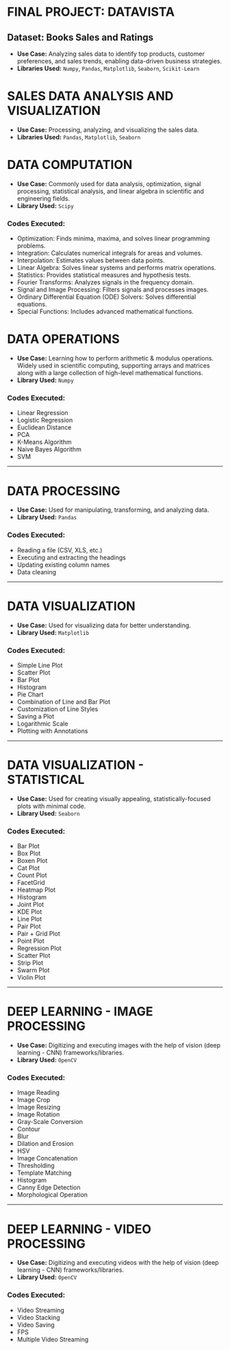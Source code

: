 # **FINAL PROJECT: DATAVISTA**

## Dataset: **Books Sales and Ratings**
- **Use Case:** Analyzing sales data to identify top products, customer preferences, and sales trends, enabling data-driven business strategies.
- **Libraries Used:** `Numpy`, `Pandas`, `Matplotlib`, `Seaborn`, `Scikit-Learn`



# **SALES DATA ANALYSIS AND VISUALIZATION**
- **Use Case:** Processing, analyzing, and visualizing the sales data.
- **Libraries Used:** `Pandas`, `Matplotlib`, `Seaborn`



# **DATA COMPUTATION**
- **Use Case:** Commonly used for data analysis, optimization, signal processing, statistical analysis, and linear algebra in scientific and engineering fields.
- **Library Used:** `Scipy`

### **Codes Executed:**
- Optimization: Finds minima, maxima, and solves linear programming problems.
- Integration: Calculates numerical integrals for areas and volumes.
- Interpolation: Estimates values between data points.
- Linear Algebra: Solves linear systems and performs matrix operations.
- Statistics: Provides statistical measures and hypothesis tests.
- Fourier Transforms: Analyzes signals in the frequency domain.
- Signal and Image Processing: Filters signals and processes images.
- Ordinary Differential Equation (ODE) Solvers: Solves differential equations.
- Special Functions: Includes advanced mathematical functions.



# **DATA OPERATIONS**
- **Use Case:** Learning how to perform arithmetic & modulus operations. Widely used in scientific computing, supporting arrays and matrices along with a large collection of high-level mathematical functions.
- **Library Used:** `Numpy`

### **Codes Executed:**
- Linear Regression
- Logistic Regression
- Euclidean Distance
- PCA
- K-Means Algorithm
- Naive Bayes Algorithm
- SVM

---

# **DATA PROCESSING**
- **Use Case:** Used for manipulating, transforming, and analyzing data.
- **Library Used:** `Pandas`

### **Codes Executed:**
- Reading a file (CSV, XLS, etc.)
- Executing and extracting the headings
- Updating existing column names
- Data cleaning

---

# **DATA VISUALIZATION**
- **Use Case:** Used for visualizing data for better understanding.
- **Library Used:** `Matplotlib`

### **Codes Executed:**
- Simple Line Plot
- Scatter Plot
- Bar Plot
- Histogram
- Pie Chart
- Combination of Line and Bar Plot
- Customization of Line Styles
- Saving a Plot
- Logarithmic Scale
- Plotting with Annotations

---

# **DATA VISUALIZATION - STATISTICAL**
- **Use Case:** Used for creating visually appealing, statistically-focused plots with minimal code.
- **Library Used:** `Seaborn`

### **Codes Executed:**
- Bar Plot
- Box Plot
- Boxen Plot
- Cat Plot
- Count Plot
- FacetGrid
- Heatmap Plot
- Histogram
- Joint Plot
- KDE Plot
- Line Plot
- Pair Plot
- Pair + Grid Plot
- Point Plot
- Regression Plot
- Scatter Plot
- Strip Plot
- Swarm Plot
- Violin Plot

---

# **DEEP LEARNING - IMAGE PROCESSING**
- **Use Case:** Digitizing and executing images with the help of vision (deep learning - CNN) frameworks/libraries.
- **Library Used:** `OpenCV`

### **Codes Executed:**
- Image Reading
- Image Crop
- Image Resizing
- Image Rotation
- Gray-Scale Conversion
- Contour
- Blur
- Dilation and Erosion
- HSV
- Image Concatenation
- Thresholding
- Template Matching
- Histogram
- Canny Edge Detection
- Morphological Operation

---

# **DEEP LEARNING - VIDEO PROCESSING**
- **Use Case:** Digitizing and executing videos with the help of vision (deep learning - CNN) frameworks/libraries.
- **Library Used:** `OpenCV`

### **Codes Executed:**
- Video Streaming
- Video Stacking
- Video Saving
- FPS
- Multiple Video Streaming
















